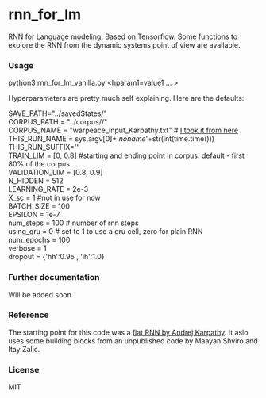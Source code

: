 # rnn_for_lm
RNN for Language modeling. Based on Tensorflow. Some functions to explore the RNN from the dynamic systems point of view are available.
### Usage
python3 rnn_for_lm_vanilla.py <hparam1=value1 ... >

Hyperparameters are pretty much self explaining. Here are the defaults:

SAVE_PATH="../savedStates/"  
CORPUS_PATH = "../corpus//"  
CORPUS_NAME = "warpeace_input_Karpathy.txt"  # [I took it from here](https://cs.stanford.edu/people/karpathy/char-rnn/)  
THIS_RUN_NAME = sys.argv[0]+'_noname_'+str(int(time.time()))  
THIS_RUN_SUFFIX=''  
TRAIN_LIM = [0, 0.8] #starting and ending point in corpus. default - first 80% of the corpus  
VALIDATION_LIM = [0.8, 0.9]  
N_HIDDEN = 512  
LEARNING_RATE = 2e-3  
X_sc = 1 #not in use for now  
BATCH_SIZE = 100  
EPSILON = 1e-7  
num_steps = 100 # number of rnn steps  
using_gru = 0 # set to 1 to use a gru cell, zero for plain RNN  
num_epochs = 100  
verbose = 1  
dropout = {'hh':0.95 , 'ih':1.0}  
    
### Further documentation
Will be added soon.
### Reference
The starting point for this code was a [flat RNN by Andrej Karpathy](https://gist.github.com/karpathy/d4dee566867f8291f086.js).
It aslo uses some building blocks from an unpublished code by Maayan Shviro and Itay Zalic.
### License
MIT
